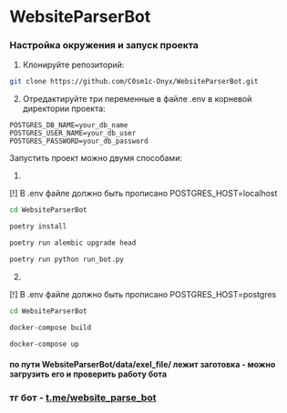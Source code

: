 # WebsiteParserBot


### Настройка окружения и запуск проекта

1. Клонируйте репозиторий:
```bash
git clone https://github.com/C0sm1c-Onyx/WebsiteParserBot.git
```

2. Отредактируйте три переменные в файле .env в корневой директории проекта:
```env
POSTGRES_DB_NAME=your_db_name
POSTGRES_USER_NAME=your_db_user
POSTGRES_PASSWORD=your_db_password
```

Запустить проект можно двумя способами:

1.
[!] В .env файле должно быть прописано POSTGRES_HOST=localhost
```bash
cd WebsiteParserBot
```
```bash
poetry install
```

```bash
poetry run alembic upgrade head
```
```bash
poetry run python run_bot.py
```


2. 
[!] В .env файле должно быть прописано POSTGRES_HOST=postgres
```bash
cd WebsiteParserBot
```
```bash
docker-compose build
```
```bash
docker-compose up
```


#### по пути WebsiteParserBot/data/exel_file/ лежит заготовка - можно загрузить его и проверить работу бота

### тг бот - [t.me/website_parse_bot](t.me/website_parse_bot)
